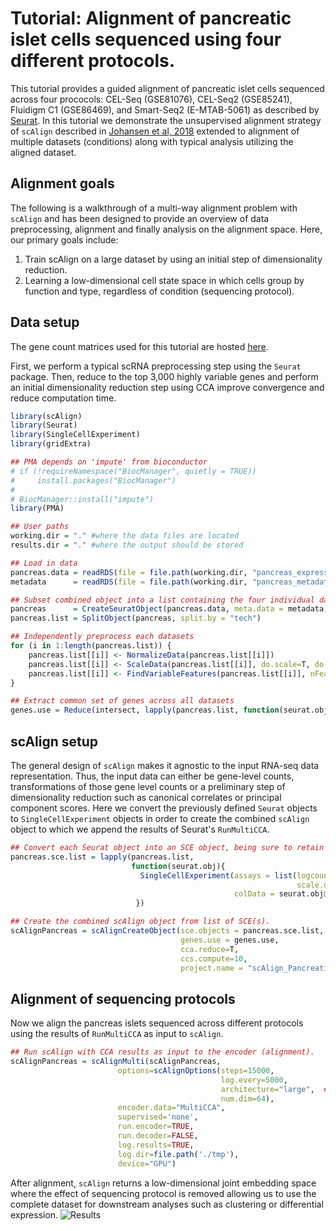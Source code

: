 # Tutorial: Alignment of pancreatic islet cells sequenced using four different protocols.

This tutorial provides a guided alignment of pancreatic islet cells sequenced across four prococols: CEL-Seq (GSE81076), CEL-Seq2 (GSE85241), Fluidigm C1 (GSE86469), and Smart-Seq2 (E-MTAB-5061) as described by [Seurat](https://satijalab.org/seurat/v3.0/pancreas_integration_label_transfer.html). In this tutorial we demonstrate the unsupervised alignment strategy of `scAlign` described in [Johansen et al, 2018](https://www.biorxiv.org/content/10.1101/504944v2) extended to alignment of multiple datasets (conditions) along with typical analysis utilizing the aligned dataset.

## Alignment goals
The following is a walkthrough of a multi-way alignment problem with `scAlign` and has been designed to provide an overview of data preprocessing, alignment and finally analysis on the alignment space. Here, our primary goals include:

1. Train scAlign on a large dataset by using an initial step of dimensionality reduction.
2. Learning a low-dimensional cell state space in which cells group by function and type, regardless of condition (sequencing protocol).

## Data setup
The gene count matrices used for this tutorial are hosted [here](https://www.dropbox.com/s/1zxbn92y5du9pu0/pancreas_v3_files.tar.gz?dl=1).

First, we perform a typical scRNA preprocessing step using the `Seurat` package. Then, reduce to the top 3,000 highly variable genes and perform an initial dimensionality reduction step using CCA improve convergence and reduce computation time.

```R
library(scAlign)
library(Seurat)
library(SingleCellExperiment)
library(gridExtra)

## PMA depends on 'impute' from bioconductor
# if (!requireNamespace("BiocManager", quietly = TRUE))
#     install.packages("BiocManager")
#
# BiocManager::install("impute")
library(PMA)

## User paths
working.dir = "." #where the data files are located
results.dir = "." #where the output should be stored

## Load in data
pancreas.data = readRDS(file = file.path(working.dir, "pancreas_expression_matrix.rds"))
metadata      = readRDS(file = file.path(working.dir, "pancreas_metadata.rds"))

## Subset combined object into a list containing the four individual datasets
pancreas      = CreateSeuratObject(pancreas.data, meta.data = metadata)
pancreas.list = SplitObject(pancreas, split.by = "tech")

## Independently preprocess each datasets
for (i in 1:length(pancreas.list)) {
    pancreas.list[[i]] <- NormalizeData(pancreas.list[[i]])
    pancreas.list[[i]] <- ScaleData(pancreas.list[[i]], do.scale=T, do.center=T, display.progress=T)
    pancreas.list[[i]] <- FindVariableFeatures(pancreas.list[[i]], nFeatures = 3000)
}

## Extract common set of genes across all datasets
genes.use = Reduce(intersect, lapply(pancreas.list, function(seurat.obj) VariableFeatures(seurat.obj)))
```

## scAlign setup
The general design of `scAlign` makes it agnostic to the input RNA-seq data representation. Thus, the input data can either be
gene-level counts, transformations of those gene level counts or a preliminary step of dimensionality reduction such
as canonical correlates or principal component scores. Here we convert the previously defined
`Seurat` objects to `SingleCellExperiment` objects in order to create the combined `scAlign` object to which we append the results of Seurat's `RunMultiCCA`.

```R
## Convert each Seurat object into an SCE object, being sure to retain Seurat's metadata in SCE's colData field
pancreas.sce.list = lapply(pancreas.list,
                           function(seurat.obj){
                             SingleCellExperiment(assays = list(logcounts = seurat.obj@assays$RNA@data[genes.use,],
                                                                scale.data = seurat.obj@assays$RNA@scale.data[genes.use,]),
                                                  colData = seurat.obj@meta.data)
                            })

## Create the combined scAlign object from list of SCE(s).
scAlignPancreas = scAlignCreateObject(sce.objects = pancreas.sce.list,
                                      genes.use = genes.use,
                                      cca.reduce=T,
                                      ccs.compute=10,
                                      project.name = "scAlign_Pancreatic_Islet")
```

## Alignment of sequencing protocols
Now we align the pancreas islets sequenced across different protocols using the results of `RunMultiCCA` as input to `scAlign`.

```R
## Run scAlign with CCA results as input to the encoder (alignment).
scAlignPancreas = scAlignMulti(scAlignPancreas,
                        options=scAlignOptions(steps=15000,
                                               log.every=5000,
                                               architecture="large",  ## 3 layer neural network
                                               num.dim=64),            ## Number of latent dimensions
                        encoder.data="MultiCCA",
                        supervised='none',
                        run.encoder=TRUE,
                        run.decoder=FALSE,
                        log.results=TRUE,
                        log.dir=file.path('./tmp'),
                        device="GPU")
```
After alignment, `scAlign` returns a
low-dimensional joint embedding space where the effect of sequencing protocol is removed allowing us to use the complete dataset for downstream analyses such as clustering
or differential expression.
![Results](https://github.com/quon-titative-biology/examples/blob/master/scAlign_multiway_alignment/figures/pancreas_result.png)
